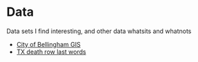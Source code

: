 # Data
Data sets I find interesting, and other data whatsits and whatnots
- [City of Bellingham GIS](https://cob.org/services/maps/gis)
- [TX death row last words](https://www.tdcj.texas.gov/death_row/dr_executed_offenders.html)
